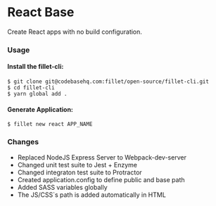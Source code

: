 # React Base

Create React apps with no build configuration.

### Usage

#### Install the fillet-cli:
```shell
$ git clone git@codebasehq.com:fillet/open-source/fillet-cli.git
$ cd fillet-cli
$ yarn global add .
```

#### Generate Application:

```shell
$ fillet new react APP_NAME
```

### Changes
- Replaced NodeJS Express Server to Webpack-dev-server
- Changed unit test suite to Jest + Enzyme
- Changed integraton test suite to Protractor
- Created application.config to define public and base path
- Added SASS variables globally
- The JS/CSS`s path is added automatically in HTML


